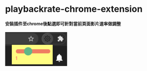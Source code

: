 # playbackrate-chrome-extension
#### 安裝插件至chrome後點選即可針對當前頁面影片速率做調整
<img alt="main" src="demo1.png"  width="200" /><br/>
